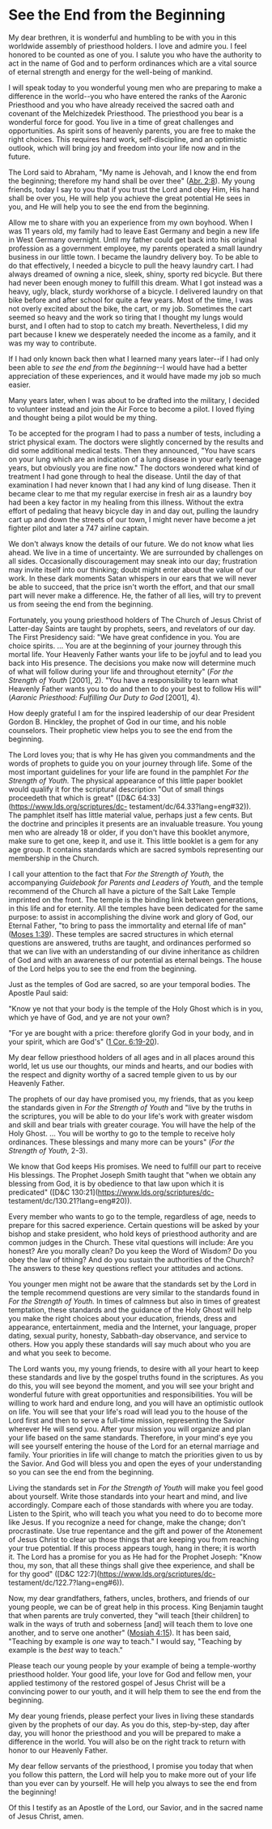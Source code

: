 # See the End from the Beginning

My dear brethren, it is wonderful and humbling to be with you in this
worldwide assembly of priesthood holders. I love and admire you. I feel
honored to be counted as one of you. I salute you who have the authority to
act in the name of God and to perform ordinances which are a vital source of
eternal strength and energy for the well-being of mankind.

I will speak today to you wonderful young men who are preparing to make a
difference in the world--you who have entered the ranks of the Aaronic
Priesthood and you who have already received the sacred oath and covenant of
the Melchizedek Priesthood. The priesthood you bear is a wonderful force for
good. You live in a time of great challenges and opportunities. As spirit sons
of heavenly parents, you are free to make the right choices. This requires
hard work, self-discipline, and an optimistic outlook, which will bring joy
and freedom into your life now and in the future.

The Lord said to Abraham, "My name is Jehovah, and I know the end from the
beginning; therefore my hand shall be over thee" ([Abr.
2:8](https://www.lds.org/scriptures/pgp/abr/2.8?lang=eng#7)). My young
friends, today I say to you that if you trust the Lord and obey Him, His hand
shall be over you, He will help you achieve the great potential He sees in
you, and He will help you to see the end from the beginning.

Allow me to share with you an experience from my own boyhood. When I was 11
years old, my family had to leave East Germany and begin a new life in West
Germany overnight. Until my father could get back into his original profession
as a government employee, my parents operated a small laundry business in our
little town. I became the laundry delivery boy. To be able to do that
effectively, I needed a bicycle to pull the heavy laundry cart. I had always
dreamed of owning a nice, sleek, shiny, sporty red bicycle. But there had
never been enough money to fulfill this dream. What I got instead was a heavy,
ugly, black, sturdy workhorse of a bicycle. I delivered laundry on that bike
before and after school for quite a few years. Most of the time, I was not
overly excited about the bike, the cart, or my job. Sometimes the cart seemed
so heavy and the work so tiring that I thought my lungs would burst, and I
often had to stop to catch my breath. Nevertheless, I did my part because I
knew we desperately needed the income as a family, and it was my way to
contribute.

If I had only known back then what I learned many years later--if I had only
been able to _see the end from the beginning_--I would have had a better
appreciation of these experiences, and it would have made my job so much
easier.

Many years later, when I was about to be drafted into the military, I decided
to volunteer instead and join the Air Force to become a pilot. I loved flying
and thought being a pilot would be my thing.

To be accepted for the program I had to pass a number of tests, including a
strict physical exam. The doctors were slightly concerned by the results and
did some additional medical tests. Then they announced, "You have scars on
your lung which are an indication of a lung disease in your early teenage
years, but obviously you are fine now." The doctors wondered what kind of
treatment I had gone through to heal the disease. Until the day of that
examination I had never known that I had any kind of lung disease. Then it
became clear to me that my regular exercise in fresh air as a laundry boy had
been a key factor in my healing from this illness. Without the extra effort of
pedaling that heavy bicycle day in and day out, pulling the laundry cart up
and down the streets of our town, I might never have become a jet fighter
pilot and later a 747 airline captain.

We don't always know the details of our future. We do not know what lies
ahead. We live in a time of uncertainty. We are surrounded by challenges on
all sides. Occasionally discouragement may sneak into our day; frustration may
invite itself into our thinking; doubt might enter about the value of our
work. In these dark moments Satan whispers in our ears that we will never be
able to succeed, that the price isn't worth the effort, and that our small
part will never make a difference. He, the father of all lies, will try to
prevent us from seeing the end from the beginning.

Fortunately, you young priesthood holders of The Church of Jesus Christ of
Latter-day Saints are taught by prophets, seers, and revelators of our day.
The First Presidency said: "We have great confidence in you. You are choice
spirits. ... You are at the beginning of your journey through this mortal life.
Your Heavenly Father wants your life to be joyful and to lead you back into
His presence. The decisions you make now will determine much of what will
follow during your life and throughout eternity" (_For the Strength of Youth_
[2001], 2). "You have a responsibility to learn what Heavenly Father wants you
to do and then to do your best to follow His will" (_Aaronic Priesthood:
Fulfilling Our Duty to God_ [2001], 4).

How deeply grateful I am for the inspired leadership of our dear President
Gordon B. Hinckley, the prophet of God in our time, and his noble counselors.
Their prophetic view helps you to see the end from the beginning.

The Lord loves you; that is why He has given you commandments and the words of
prophets to guide you on your journey through life. Some of the most important
guidelines for your life are found in the pamphlet _For the Strength of
Youth._ The physical appearance of this little paper booklet would qualify it
for the scriptural description "Out of small things proceedeth that which is
great" ([D&amp;C 64:33](https://www.lds.org/scriptures/dc-
testament/dc/64.33?lang=eng#32)). The pamphlet itself has little material
value, perhaps just a few cents. But the doctrine and principles it presents
are an invaluable treasure. You young men who are already 18 or older, if you
don't have this booklet anymore, make sure to get one, keep it, and use it.
This little booklet is a gem for any age group. It contains standards which
are sacred symbols representing our membership in the Church.

I call your attention to the fact that _For the Strength of Youth,_ the
accompanying _Guidebook for Parents and Leaders of Youth,_ and the temple
recommend of the Church all have a picture of the Salt Lake Temple imprinted
on the front. The temple is the binding link between generations, in this life
and for eternity. All the temples have been dedicated for the same purpose: to
assist in accomplishing the divine work and glory of God, our Eternal Father,
"to bring to pass the immortality and eternal life of man" ([Moses
1:39](https://www.lds.org/scriptures/pgp/moses/1.39?lang=eng#38)). These
temples are sacred structures in which eternal questions are answered, truths
are taught, and ordinances performed so that we can live with an understanding
of our divine inheritance as children of God and with an awareness of our
potential as eternal beings. The house of the Lord helps you to see the end
from the beginning.

Just as the temples of God are sacred, so are your temporal bodies. The
Apostle Paul said:

"Know ye not that your body is the temple of the Holy Ghost which is in you,
which ye have of God, and ye are not your own?

"For ye are bought with a price: therefore glorify God in your body, and in
your spirit, which are God's" ([1 Cor.
6:19-20](https://www.lds.org/scriptures/nt/1-cor/6.19-20?lang=eng#18)).

My dear fellow priesthood holders of all ages and in all places around this
world, let us use our thoughts, our minds and hearts, and our bodies with the
respect and dignity worthy of a sacred temple given to us by our Heavenly
Father.

The prophets of our day have promised you, my friends, that as you keep the
standards given in _For the Strength of Youth_ and "live by the truths in the
scriptures, you will be able to do your life's work with greater wisdom and
skill and bear trials with greater courage. You will have the help of the Holy
Ghost. ... You will be worthy to go to the temple to receive holy ordinances.
These blessings and many more can be yours" (_For the Strength of Youth,_
2-3).

We know that God keeps His promises. We need to fulfill our part to receive
His blessings. The Prophet Joseph Smith taught that "when we obtain any
blessing from God, it is by obedience to that law upon which it is predicated"
([D&amp;C 130:21](https://www.lds.org/scriptures/dc-
testament/dc/130.21?lang=eng#20)).

Every member who wants to go to the temple, regardless of age, needs to
prepare for this sacred experience. Certain questions will be asked by your
bishop and stake president, who hold keys of priesthood authority and are
common judges in the Church. These vital questions will include: Are you
honest? Are you morally clean? Do you keep the Word of Wisdom? Do you obey the
law of tithing? And do you sustain the authorities of the Church? The answers
to these key questions reflect your attitudes and actions.

You younger men might not be aware that the standards set by the Lord in the
temple recommend questions are very similar to the standards found in _For the
Strength of Youth._ In times of calmness but also in times of greatest
temptation, these standards and the guidance of the Holy Ghost will help you
make the right choices about your education, friends, dress and appearance,
entertainment, media and the Internet, your language, proper dating, sexual
purity, honesty, Sabbath-day observance, and service to others. How you apply
these standards will say much about who you are and what you seek to become.

The Lord wants you, my young friends, to desire with all your heart to keep
these standards and live by the gospel truths found in the scriptures. As you
do this, you will see beyond the moment, and you will see your bright and
wonderful future with great opportunities and responsibilities. You will be
willing to work hard and endure long, and you will have an optimistic outlook
on life. You will see that your life's road will lead you to the house of the
Lord first and then to serve a full-time mission, representing the Savior
wherever He will send you. After your mission you will organize and plan your
life based on the same standards. Therefore, in your mind's eye you will see
yourself entering the house of the Lord for an eternal marriage and family.
Your priorities in life will change to match the priorities given to us by the
Savior. And God will bless you and open the eyes of your understanding so you
can see the end from the beginning.

Living the standards set in _For the Strength of Youth_ will make you feel
good about yourself. Write those standards into your heart and mind, and live
accordingly. Compare each of those standards with where you are today. Listen
to the Spirit, who will teach you what you need to do to become more like
Jesus. If you recognize a need for change, make the change; don't
procrastinate. Use true repentance and the gift and power of the Atonement of
Jesus Christ to clear up those things that are keeping you from reaching your
true potential. If this process appears tough, hang in there; it is worth it.
The Lord has a promise for you as He had for the Prophet Joseph: "Know thou,
my son, that all these things shall give thee experience, and shall be for thy
good" ([D&amp;C 122:7](https://www.lds.org/scriptures/dc-
testament/dc/122.7?lang=eng#6)).

Now, my dear grandfathers, fathers, uncles, brothers, and friends of our young
people, we can be of great help in this process. King Benjamin taught that
when parents are truly converted, they "will teach [their children] to walk in
the ways of truth and soberness [and] will teach them to love one another, and
to serve one another" ([Mosiah
4:15](https://www.lds.org/scriptures/bofm/mosiah/4.15?lang=eng#14)). It has
been said, "Teaching by example is _one_ way to teach." I would say, "Teaching
by example is the _best_ way to teach."

Please teach our young people by your example of being a temple-worthy
priesthood holder. Your good life, your love for God and fellow men, your
applied testimony of the restored gospel of Jesus Christ will be a convincing
power to our youth, and it will help them to see the end from the beginning.

My dear young friends, please perfect your lives in living these standards
given by the prophets of our day. As you do this, step-by-step, day after day,
you will honor the priesthood and you will be prepared to make a difference in
the world. You will also be on the right track to return with honor to our
Heavenly Father.

My dear fellow servants of the priesthood, I promise you today that when you
follow this pattern, the Lord will help you to make more out of your life than
you ever can by yourself. He will help you always to see the end from the
beginning!

Of this I testify as an Apostle of the Lord, our Savior, and in the sacred
name of Jesus Christ, amen.

